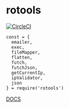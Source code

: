 # rotools

[![CircleCI](https://circleci.com/gh/ronanyeah/rotools.svg?style=svg)](https://circleci.com/gh/ronanyeah/rotools)

```
const = {
  emailer,
  exec,
  fileMapper,
  flatten,
  futch,
  futchJson,
  getCurrentIp,
  ipValidator,
  json
} = require('rotools')
```

[DOCS](https://github.com/ronanyeah/rotools/blob/master/docs.md)
